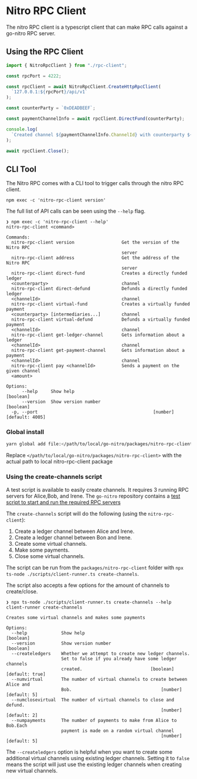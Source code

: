 # Nitro RPC Client

The nitro RPC client is a typescript client that can make RPC calls against a go-nitro RPC server.

## Using the RPC Client

```typescript
import { NitroRpcClient } from "./rpc-client";

const rpcPort = 4222;

const rpcClient = await NitroRpcClient.CreateHttpRpcClient(
  `127.0.0.1:${rpcPort}/api/v1`
);

const counterParty = `0xDEADBEEF`;

const paymentChannelInfo = await rpcClient.DirectFund(counterParty);

console.log(
  `Created channel ${paymentChannelInfo.ChannelId} with counterparty ${counterParty}`
);

await rpcClient.Close();
```

## CLI Tool

The Nitro RPC comes with a CLI tool to trigger calls through the nitro RPC client.

```shell
npm exec -c 'nitro-rpc-client version'

```

The full list of API calls can be seen using the `--help` flag.

```shell
❯ npm exec -c 'nitro-rpc-client --help'
nitro-rpc-client <command>

Commands:
  nitro-rpc-client version                  Get the version of the Nitro RPC
                                            server
  nitro-rpc-client address                  Get the address of the Nitro RPC
                                            server
  nitro-rpc-client direct-fund              Creates a directly funded ledger
  <counterparty>                            channel
  nitro-rpc-client direct-defund            Defunds a directly funded ledger
  <channelId>                               channel
  nitro-rpc-client virtual-fund             Creates a virtually funded payment
  <counterparty> [intermediaries...]        channel
  nitro-rpc-client virtual-defund           Defunds a virtually funded payment
  <channelId>                               channel
  nitro-rpc-client get-ledger-channel       Gets information about a ledger
  <channelId>                               channel
  nitro-rpc-client get-payment-channel      Gets information about a payment
  <channelId>                               channel
  nitro-rpc-client pay <channelId>          Sends a payment on the given channel
  <amount>

Options:
      --help     Show help                                             [boolean]
      --version  Show version number                                   [boolean]
  -p, --port                                            [number] [default: 4005]
```

### Global install

```bash
yarn global add file:</path/to/local/go-nitro/packages/nitro-rpc-client>
```

Replace `</path/to/local/go-nitro/packages/nitro-rpc-client>` with the actual path to local nitro-rpc-client package

### Using the create-channels script

A test script is available to easily create channels. It requires 3 running RPC servers for Alice,Bob, and Irene. The `go-nitro` repository contains a [test script to start and run the required RPC servers](https://github.com/statechannels/go-nitro#start-rpc-servers-test-script)

The `create-channels` script will do the following (using the `nitro-rpc-client`):

1. Create a ledger channel between Alice and Irene.
2. Create a ledger channel between Bon and Irene.
3. Create some virtual channels.
4. Make some payments.
5. Close some virtual channels.

The script can be run from the `packages/nitro-rpc-client` folder with `npx ts-node ./scripts/client-runner.ts create-channels`.

The script also accepts a few options for the amount of channels to create/close.

```
❯ npx ts-node ./scripts/client-runner.ts create-channels --help
client-runner create-channels

Creates some virtual channels and makes some payments

Options:
  --help             Show help                                         [boolean]
  --version          Show version number                               [boolean]
  --createledgers    Whether we attempt to create new ledger channels.
                     Set to false if you already have some ledger channels
                     created.                          [boolean] [default: true]
  --numvirtual       The number of virtual channels to create between Alice and
                     Bob.                                  [number] [default: 5]
  --numclosevirtual  The number of virtual channels to close and defund.
                                                           [number] [default: 2]
  --numpayments      The number of payments to make from Alice to Bob.Each
                     payment is made on a random virtual channel
                                                           [number] [default: 5]
```

The `--createledgers` option is helpful when you want to create some additional virtual channels using existing ledger channels. Setting it to `false` means the script will just use the existing ledger channels when creating new virtual channels.
